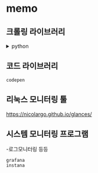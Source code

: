 <!--  
<details>
<summary>제목</summary>
<div markdown="1">

    
</div>
</details>
  -->

# memo

## 크롤링 라이브러리
<details>
<summary>python</summary>
<div markdown="1">

    beautifulsoup
    selenium
    
</div>
</details>


## 코드 라이브러리

    codepen

## 리눅스 모니터링 툴

https://nicolargo.github.io/glances/


## 시스템 모니터링 프로그램
-로그모니터링 등등

    grafana
    instana
